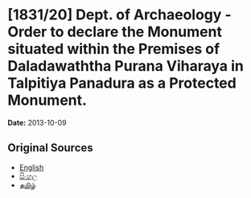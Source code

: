 # [1831/20] Dept. of Archaeology - Order to declare the Monument situated within the Premises of Daladawaththa Purana Viharaya in Talpitiya Panadura as a Protected Monument.

**Date:** 2013-10-09

## Original Sources

- [English](https://documents.gov.lk/view/extra-gazettes/2013/10/1831-20_E.pdf)
- [සිංහල](https://documents.gov.lk/view/extra-gazettes/2013/10/1831-20_S.pdf)
- [தமிழ்](https://documents.gov.lk/view/extra-gazettes/2013/10/1831-20_T.pdf)
